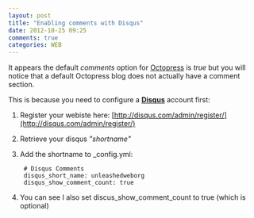 ```yaml
---
layout: post
title: "Enabling comments with Disqus"
date: 2012-10-25 09:25
comments: true
categories: WEB
---
```


It appears the default *comments* option for [Octopress](http://www.octopress.org) is *true* but you will notice that a default Octopress blog does not actually have a comment section.

This is because you need to configure a **[Disqus](http://disqus.com/)** account first:

1. Register your webiste here: [http://disqus.com/admin/register/](http://disqus.com/admin/register/)
2. Retrieve your disqus *"shortname"*
3. Add the shortname to _config.yml:

		# Disqus Comments
		disqus_short_name: unleashedweborg
		disqus_show_comment_count: true

4. You can see I also set discus_show_comment_count to true (which is optional)
